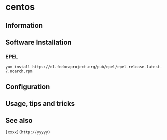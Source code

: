 # centos

## Information

## Software Installation

### EPEL

    yum install https://dl.fedoraproject.org/pub/epel/epel-release-latest-7.noarch.rpm

## Configuration

## Usage, tips and tricks

## See also

    [xxxx](http://yyyyy)
